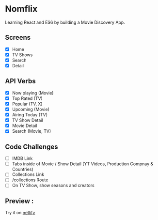 # Nomflix

Learning React and ES6 by building a Movie Discovery App.

## Screens

- [X] Home
- [X] TV Shows
- [X] Search
- [X] Detail

## API Verbs

- [x] Now playing (Movie)
- [x] Top Rated (TV)
- [x] Popular (TV, X)
- [x] Upcoming (Movie)
- [x] Airing Today (TV)
- [x] TV Show Detail
- [x] Movie Detail
- [x] Search (Movie, TV)

## Code Challenges

- [ ] IMDB Link
- [ ] Tabs inside of Movie / Show Detail (YT Videos, Production Compnay & Countries)
- [ ] Collections Link
- [ ] /collections Route
- [ ] On TV Show, show seasons and creators

## Preview :

Try it on [netlify](https://vigorous-jang-7e98ba.netlify.com/)